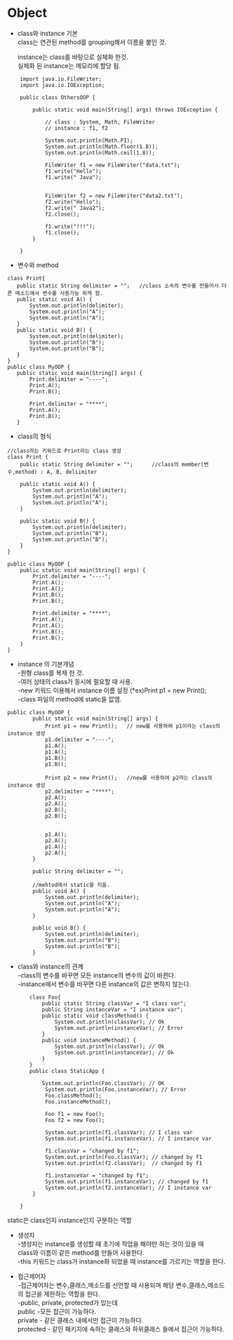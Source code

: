 # Object 

* class와 instance 기본   
   class는 연관된 method를 grouping해서 이름을 붙인 것.   
   
   instance는 class를 바탕으로 실체화 한것.    
   실체화 된 instance는 메모리에 할당 됨.

```
    import java.io.FileWriter;
    import java.io.IOException;
     
    public class OthersOOP {
     
        public static void main(String[] args) throws IOException {   
            
            // class : System, Math, FileWriter
            // instance : f1, f2
             
            System.out.println(Math.PI);
            System.out.println(Math.floor(1.8));
            System.out.println(Math.ceil(1.8));
             
            FileWriter f1 = new FileWriter("data.txt");
            f1.write("Hello");
            f1.write(" Java");
             
             
            FileWriter f2 = new FileWriter("data2.txt");
            f2.write("Hello");
            f2.write(" Java2");
            f2.close();
             
            f1.write("!!!");
            f1.close();
        }
     
    }
```

* 변수와 method   
 ````
class Print{
    public static String delimiter = "";   //class 소속의 변수를 만들어서 다른 메소드에서 변수를 사용가능 하게 함.
    public static void A() {
        System.out.println(delimiter);
        System.out.println("A");
        System.out.println("A");
    }
    public static void B() {
        System.out.println(delimiter);
        System.out.println("B");
        System.out.println("B");
    }
}
public class MyOOP {
    public static void main(String[] args) {
        Print.delimiter = "----";
        Print.A();
        Print.B();
        
        Print.delimiter = "****";
        Print.A();
        Print.B();
    } 
````

* class의 형식   
````
//class라는 키워드로 Print라는 class 생성
class Print {   
    public static String delimiter = "";      //class의 member(변수,method) : A, B, deliimiter
 
    public static void A() {
        System.out.println(delimiter);
        System.out.println("A");
        System.out.println("A");
    }
 
    public static void B() {
        System.out.println(delimiter);
        System.out.println("B");
        System.out.println("B");
    }
}

public class MyOOP {
    public static void main(String[] args) {
        Print.delimiter = "----";
        Print.A();
        Print.A();
        Print.B();
        Print.B();
 
        Print.delimiter = "****";
        Print.A();
        Print.A();
        Print.B();
        Print.B();
    }
}
````
 
 * instance 의 기본개념   
        -원형 class를 복제 한 것.  
        -여러 상태의 class가 동시에 필요할 때 사용.    
        -new 키워드 이용해서 instance 이름 설정 (*ex)Print p1 = new Print();  
        -class 파일의 method에 static을 없앰.   
        
````
public class MyOOP {
        public static void main(String[] args) {
            Print p1 = new Print();   // new를 사용하여 p1이라는 class의 instance 생성
            p1.delimiter = "----";
            p1.A();
            p1.A();
            p1.B();
            p1.B();
     
            Print p2 = new Print();   //new를 사용하여 p2라는 class의 instance 생성
            p2.delimiter = "****";
            p2.A();
            p2.A();
            p2.B();
            p2.B();
             
             
            p1.A();
            p2.A();
            p1.A();
            p2.A();
        }
````
````class Print {
        public String delimiter = "";
     
        //mehtod에서 static을 지움.
        public void A() {
            System.out.println(delimiter);
            System.out.println("A");
            System.out.println("A");
        }
     
        public void B() {
            System.out.println(delimiter);
            System.out.println("B");
            System.out.println("B");
        }
````

* class와 instance의 관계    
      -class의 변수를 바꾸면 모든 instance의 변수의 값이 바뀐다.   
      -instance에서 변수를 바꾸면 다른 instance의 값은 변하지 않는다.
 ````
        class Foo{
            public static String classVar = "I class var";
            public String instanceVar = "I instance var";
            public static void classMethod() {
                System.out.println(classVar); // Ok
                System.out.println(instanceVar); // Error
            }
            public void instanceMethod() {
                System.out.println(classVar); // Ok
                System.out.println(instanceVar); // Ok
            }
        }
        public class StaticApp {
 
            System.out.println(Foo.classVar); // OK
             System.out.println(Foo.instanceVar); // Error
             Foo.classMethod();
             Foo.instanceMethod();
              
             Foo f1 = new Foo();
             Foo f2 = new Foo();
          
             System.out.println(f1.classVar); // I class var
             System.out.println(f1.instanceVar); // I instance var
         
             f1.classVar = "changed by f1";
             System.out.println(Foo.classVar); // changed by f1
             System.out.println(f2.classVar);  // changed by f1
          
             f1.instanceVar = "changed by f1";
             System.out.println(f1.instanceVar); // changed by f1
             System.out.println(f2.instanceVar); // I instance var
         }
      
     }
   ````      
 static은 class인지 instance인지 구분하는 역할   

* 생성자           
 -생성자는 instance를 생성할 때 초기에 작업을 해야만 하는 것이 있을 때    
 class와 이름이 같은 method를 만들어 사용한다.            
    -this 키워드는 class가 instance화 되었을 때 instance를 가르키는 역할을 한다.
  
 
* 접근제어자   
 -접근제어자는 변수,클래스,메소드를 선언할 때 사용되며 해당 변수,클래스,메소드의 접근을 제한하는 역할을 한다.   
 -public, private, protected가 있는데   
 public -모든 접근이 가능하다.   
 private - 같은 클래스 내에서만 접근이 가능하다.    
 protected - 같인 패키지에 속하는 클래스와 하위클래스 들에서 접근이 가능하다.